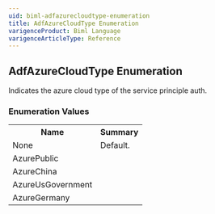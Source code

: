 ```yaml
---
uid: biml-adfazurecloudtype-enumeration
title: AdfAzureCloudType Enumeration
varigenceProduct: Biml Language
varigenceArticleType: Reference
---
```


## AdfAzureCloudType Enumeration<div class="LanguageSummary"><div class ="SummaryItem">Indicates the azure cloud type of the service principle auth.</div></div><div class="EnumValueGroup">### Enumeration Values<table id="EnumValue" class="MemberList"><tbody><tr><th class="MemberNameColumnHeader">Name</th><th class="MemberSummaryColumnHeader">Summary</th></tr><tr class="cd0"><td class="MemberName">None</td><td class="MemberSummary"><div class ="SummaryItem">Default.</div></td></tr><tr class="cd1"><td class="MemberName">AzurePublic</td><td class="MemberSummary"> </td></tr><tr class="cd0"><td class="MemberName">AzureChina</td><td class="MemberSummary"> </td></tr><tr class="cd1"><td class="MemberName">AzureUsGovernment</td><td class="MemberSummary"> </td></tr><tr class="cd0"><td class="MemberName">AzureGermany</td><td class="MemberSummary"> </td></tr></tbody></table></div>